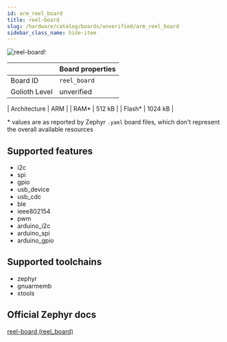 ```yaml
---
id: arm_reel_board
title: reel-board
slug: /hardware/catalog/boards/unverified/arm_reel_board
sidebar_class_name: hide-item
---
```


[//]: # (This is an auto-generated file, do not edit! Changes to it will be lost upon re-generation)

![reel-board!](/img/boards/arm/reel_board.png "reel-board")

|                | Board properties     |
| -------------  | -------------------- |
| Board ID       | `reel_board` |
| Golioth Level  | unverified       |

| Architecture   | ARM |
| RAM*           | 512 kB |
| Flash*         | 1024 kB |

\* values are as reported by Zephyr `.yaml` board files, which don't represent the overall available resources



## Supported features

* i2c
* spi
* gpio
* usb_device
* usb_cdc
* ble
* ieee802154
* pwm
* arduino_i2c
* arduino_spi
* arduino_gpio

## Supported toolchains

* zephyr
* gnuarmemb
* xtools

## Official Zephyr docs

[reel-board (reel_board)](https://docs.zephyrproject.org/latest/boards/arm/reel_board/doc/index.html)
